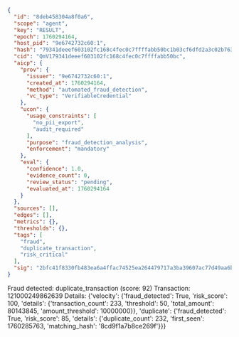 ```json
{
  "id": "8deb458304a8f0a6",
  "scope": "agent",
  "key": "RESULT",
  "epoch": 1760294164,
  "host_pid": "9e6742732c60:1",
  "hash": "79341deeef603102fc168c4fec0c7ffffabb50bc1b03cf6dfd2a3c02b763ba33",
  "cid": "QmV179341deeef603102fc168c4fec0c7ffffabb50bc",
  "aicp": {
    "prov": {
      "issuer": "9e6742732c60:1",
      "created_at": 1760294164,
      "method": "automated_fraud_detection",
      "vc_type": "VerifiableCredential"
    },
    "ucon": {
      "usage_constraints": [
        "no_pii_export",
        "audit_required"
      ],
      "purpose": "fraud_detection_analysis",
      "enforcement": "mandatory"
    },
    "eval": {
      "confidence": 1.0,
      "evidence_count": 0,
      "review_status": "pending",
      "evaluated_at": 1760294164
    }
  },
  "sources": [],
  "edges": [],
  "metrics": {},
  "thresholds": {},
  "tags": [
    "fraud",
    "duplicate_transaction",
    "risk_critical"
  ],
  "sig": "2bfc41f8330fb483ea6a4ffac74525ea264479717a3ba39607ac77d49aa6b4c6"
}
```

Fraud detected: duplicate_transaction (score: 92)
Transaction: 121000249862639
Details: {'velocity': {'fraud_detected': True, 'risk_score': 100, 'details': {'transaction_count': 233, 'threshold': 50, 'total_amount': 80143845, 'amount_threshold': 10000000}}, 'duplicate': {'fraud_detected': True, 'risk_score': 85, 'details': {'duplicate_count': 232, 'first_seen': 1760285763, 'matching_hash': '8cd9f1a7b8ce269f'}}}